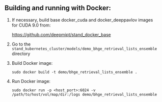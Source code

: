 ## Building and running with Docker:
1. If necessary, build base docker_cuda and docker_deeppavlov images for CUDA 9.0 from:

   https://github.com/deepmipt/stand_docker_base
  
2. Go to the `stand_kubernetes_cluster/models/demo_bhge_retrieval_lists_ensemble` directory

3. Build Docker image:
   ```
   sudo docker build -t demo/bhge_retrieval_lists_ensemble .
   ```
4. Run Docker image:
   ```
   sudo docker run -p <host_port>:6024 -v /path/to/host/vol/map/dir:/logs demo/bhge_retrieval_lists_ensemble
   ```
